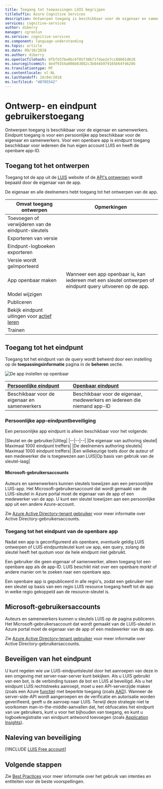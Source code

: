 ```yaml
---
title: Toegang tot toepassingen LUIS begrijpen
titleSuffix: Azure Cognitive Services
description: Ontwerpen toegang is beschikbaar voor de eigenaar en samenwerkers. Eindpunt toegang is voor een persoonlijke app beschikbaar voor de eigenaar en samenwerkers. Voor een openbare app is eindpunt toegang beschikbaar voor iedereen die hun eigen account LUIS en heeft de openbare app-ID.
services: cognitive-services
author: diberry
manager: cgronlun
ms.service: cognitive-services
ms.component: language-understanding
ms.topic: article
ms.date: 09/10/2018
ms.author: diberry
ms.openlocfilehash: 8fbfd37be0bc6f05f30b71fdae2e7cc88601d628
ms.sourcegitcommit: 4edf9354a00bb63082c3b844b979165b64f46286
ms.translationtype: MT
ms.contentlocale: nl-NL
ms.lasthandoff: 10/04/2018
ms.locfileid: "48785542"
---
```

# <a name="authoring-and-endpoint-user-access"></a>Ontwerp- en eindpunt gebruikerstoegang
Ontwerpen toegang is beschikbaar voor de eigenaar en samenwerkers. Eindpunt toegang is voor een persoonlijke app beschikbaar voor de eigenaar en samenwerkers. Voor een openbare app is eindpunt toegang beschikbaar voor iedereen die hun eigen account LUIS en heeft de openbare app-ID. 

## <a name="access-to-authoring"></a>Toegang tot het ontwerpen
Toegang tot de app uit de [LUIS](luis-reference-regions.md#luis-website) website of de [API's ontwerpen](https://aka.ms/luis-authoring-apis) wordt bepaald door de eigenaar van de app. 

De eigenaar en alle deelnemers hebt toegang tot het ontwerpen van de app. 

|Omvat toegang ontwerpen|Opmerkingen|
|--|--|
|Toevoegen of verwijderen van de eindpunt-sleutels||
|Exporteren van versie||
|Eindpunt-logboeken exporteren||
|Versie wordt geïmporteerd||
|App openbaar maken|Wanneer een app openbaar is, kan iedereen met een sleutel ontwerpen of eindpunt query uitvoeren op de app.|
|Model wijzigen|
|Publiceren|
|Bekijk eindpunt uitingen voor [actief leren](luis-how-to-review-endoint-utt.md)|
|Trainen|

## <a name="access-to-endpoint"></a>Toegang tot het eindpunt
Toegang tot het eindpunt van de query wordt beheerd door een instelling op de **toepassingsinformatie** pagina in de **beheren** sectie. 

![De app instellen op openbaar](./media/luis-concept-security/set-application-as-public.png)

|[Persoonlijke eindpunt](#private-app-endpoint-security)|[Openbaar eindpunt](#public-app-endpoint-access)|
|:--|:--|
|Beschikbaar voor de eigenaar en samenwerkers|Beschikbaar voor de eigenaar, medewerkers en iedereen die niemand app-ID|

### <a name="private-app-endpoint-security"></a>Persoonlijke app-eindpuntbeveiliging
Een persoonlijke app eindpunt is alleen beschikbaar voor het volgende:

|Sleutel en de gebruiker|Uitleg|
|--|--|--|
|De eigenaar van authoring sleutel| Maximaal 1000 eindpunt treffers|
|De deelnemers authoring sleutels| Maximaal 1000 eindpunt treffers|
|Een willekeurige toets door de auteur of een medewerker die is toegewezen aan LUIS|Op basis van gebruik van de sleutel-laag|

#### <a name="microsoft-user-accounts"></a>Microsoft-gebruikersaccounts
Auteurs en samenwerkers kunnen sleutels toewijzen aan een persoonlijke LUIS-app. Het Microsoft-gebruikersaccount dat wordt gemaakt van de LUIS-sleutel in Azure portal moet de eigenaar van de app of een medewerker van de app. U kunt een sleutel toewijzen aan een persoonlijke app uit een andere Azure-account.

Zie [Azure Active Directory-tenant gebruiker](luis-how-to-collaborate.md#azure-active-directory-tenant-user) voor meer informatie over Active Directory-gebruikersaccounts. 

### <a name="public-app-endpoint-access"></a>Toegang tot het eindpunt van de openbare app
Nadat een app is geconfigureerd als openbare, _eventuele_ geldig LUIS ontwerpen of LUIS eindpuntsleutel kunt uw app, een query, zolang de sleutel heeft het quotum voor de hele eindpunt niet gebruikt.

Een gebruiker die geen eigenaar of samenwerker, alleen toegang tot een openbare app als de app-ID. LUIS beschikt niet over een openbare _markt_ of andere manier om te zoeken naar een openbare app.  

Een openbare app is gepubliceerd in alle regio's, zodat een gebruiker met een sleutel op basis van een regio LUIS resource toegang heeft tot de app in welke regio gekoppeld aan de resource-sleutel is.

## <a name="microsoft-user-accounts"></a>Microsoft-gebruikersaccounts
Auteurs en samenwerkers kunnen u sleutels LUIS op de pagina publiceren. Het Microsoft-gebruikersaccount dat wordt gemaakt van de LUIS-sleutel in Azure portal moet de eigenaar van de app of een medewerker van de app. 

Zie [Azure Active Directory-tenant gebruiker](luis-how-to-collaborate.md#azure-active-directory-tenant-user) voor meer informatie over Active Directory-gebruikersaccounts. 

<!--
### Individual consent
If the Microsoft user account is part of an Azure Active Directory (AAD), and the active directory doesn't allow users to give consent, then you can provide individual consent as part of the login process. 

### Administrator consent
If the Microsoft user account is part of an Azure Active Directory (AAD), and the active directory doesn't allow users to give consent, then the administrator can give individual consent via the method discussed in this [blog](https://blogs.technet.microsoft.com/tfg/2017/10/15/english-tips-to-manage-azure-ad-users-consent-to-applications-using-azure-ad-graph-api/). 
-->

## <a name="securing-the-endpoint"></a>Beveiligen van het eindpunt 
U kunt regelen wie uw LUIS-eindpuntsleutel door het aanroepen van deze in een omgeving met server-naar-server kunt bekijken. Als u LUIS gebruikt van een bot, is de verbinding tussen de bot en LUIS al beveiligd. Als u het eindpunt LUIS rechtstreeks aanroept, moet u een API-serverzijde maken (zoals een Azure [functie](https://azure.microsoft.com/services/functions/)) met beperkte toegang (zoals [AAD](https://azure.microsoft.com/services/active-directory/)). Wanneer de server-side-API wordt aangeroepen en de verificatie en autorisatie worden geverifieerd, geeft u de aanroep naar LUIS. Terwijl deze strategie niet te voorkomen man-in-the-middle-aanvallen dat, het obfuscates het eindpunt van uw gebruikers, kunt u voor het bijhouden van toegang, en kunt u logboekregistratie van eindpunt antwoord toevoegen (zoals [Application Insights](https://azure.microsoft.com/services/application-insights/)).  

## <a name="security-compliance"></a>Naleving van beveiliging
 
[!INCLUDE [LUIS Free account](../../../includes/cognitive-services-luis-security-compliance.md)]

## <a name="next-steps"></a>Volgende stappen

Zie [Best Practices](luis-concept-best-practices.md) voor meer informatie over het gebruik van intenties en entiteiten voor de beste voorspellingen.
